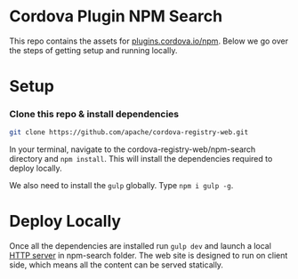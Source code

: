 #  Cordova Plugin NPM Search
This repo contains the assets for [plugins.cordova.io/npm](http://plugins.cordova.io/npm). Below we go over the steps of getting setup and running locally.

Setup
=====
### Clone this repo & install dependencies
```bash
git clone https://github.com/apache/cordova-registry-web.git
```
In your terminal, navigate to the cordova-registry-web/npm-search directory and `npm install`. This will install the dependencies required to deploy locally.

We also need to install the `gulp` globally. Type `npm i gulp -g`.

Deploy Locally
==============
Once all the dependencies are installed run `gulp dev` and launch a local [HTTP server](https://www.npmjs.com/package/http-server) in npm-search folder. The web site is designed to run on client side, which means all the content can be served statically.
